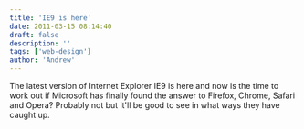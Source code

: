 ```yaml
---
title: 'IE9 is here'
date: 2011-03-15 08:14:40
draft: false
description: ''
tags: ['web-design']
author: 'Andrew'
---
```


The latest version of Internet Explorer IE9 is here and now is the time to work out if Microsoft has finally found the answer to Firefox, Chrome, Safari and Opera? Probably not but it'll be good to see in what ways they have caught up.
